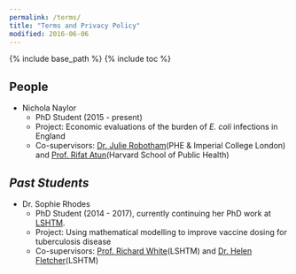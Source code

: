 ```yaml
---
permalink: /terms/
title: "Terms and Privacy Policy"
modified: 2016-06-06
---
```


{% include base_path %}
{% include toc %}

## People

* Nichola Naylor
    * PhD Student (2015 - present) 
    * Project: Economic evaluations of the burden of *E. coli* infections in England
    * Co-supervisors: [Dr. Julie Robotham](http://www.imperial.ac.uk/people/j.robotham)(PHE & Imperial College London) and [Prof. Rifat Atun](https://www.hsph.harvard.edu/rifat-atun/)(Harvard School of Public Health) 

## *Past Students*

* Dr. Sophie Rhodes
    * PhD Student (2014 - 2017), currently continuing her PhD work at [LSHTM](https://www.lshtm.ac.uk/aboutus/people/rhodes.sophie). 
    * Project: Using mathematical modelling to improve vaccine dosing for tuberculosis disease
    * Co-supervisors: [Prof. Richard White](https://www.lshtm.ac.uk/aboutus/people/white.richard)(LSHTM) and [Dr. Helen Fletcher](https://www.lshtm.ac.uk/aboutus/people/fletcher.helen)(LSHTM) 
